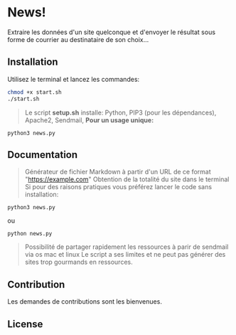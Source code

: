 
# News!
Extraire les données d'un site  quelconque et d'envoyer le résultat sous forme de courrier au destinataire de son choix...


## Installation

Utilisez le terminal et lancez les commandes:

```bash
chmod +x start.sh
./start.sh
```
>Le script **setup.sh** installe: Python, PIP3 (pour les dépendances), Apache2, Sendmail,
**Pour un usage unique:**

```
python3 news.py
```
## Documentation
>Générateur de fichier Markdown à partir d'un URL de ce format  "https://example.com" 
Obtention de la totalité du site dans le terminal 
Si pour des raisons pratiques vous préférez lancer le code sans installation:

```
python3 news.py
```
ou 
```
python news.py
```

>Possibilité de partager rapidement les ressources à parir de sendmail via os mac et linux
Le script a ses limites et ne peut pas générer des sites trop gourmands en ressources.
## Contribution
Les demandes de contributions sont les bienvenues.

## License
